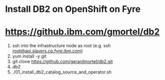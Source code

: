 # Install DB2 on OpenShift on Fyre
# https://github.ibm.com/gmortel/db2

1. ssh into the infrastructure node as root (e.g. ssh root@api.slavers.cp.fyre.ibm.com)
2. yum install -y git
3. git clone https://github.com/gerardmortel/db2.git
4. db2
5. ./01_install_db2_catalog_source_and_operator.sh